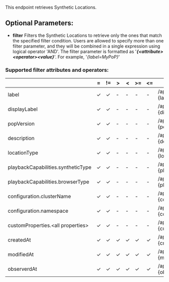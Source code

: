 This endpoint retrieves Synthetic Locations.

## Optional Parameters:

- **filter** Filters the Synthetic Locations to retrieve only the ones that match the specified filter condition. 
  Users are allowed to specify more than one filter parameter, and they will be combined in a single expression using logical operator 'AND'.
  The filter parameter is formatted as '**_{\<attribute>\<operator>\<value}_**'. For example, '_{label=MyPoP}_'
  
### Supported filter attributes and operators:

| | = | != | \> | < | \>= | <= | Example |
|-|---|----|---|---|---|-|--------------------------------------------------------|
| label | &check; | &check; | - | - | - | - | /api/synthetics/settings/locations?filter={label=MyPoP} |
| displayLabel | &check; | &check; | - | - | - | - | /api/synthetics/settings/locations?filter={displayLabel=My PoP} |
| popVersion | &check; | &check; | - | - | - | - | /api/synthetics/settings/tests?filter={popVersion=1.1.9} |
| description | &check; | &check; | - | - | - | - | /api/synthetics/settings/tests?filter={description=My Test PoP} |
| locationType | &check; | &check; | - | - | - | - | /api/synthetics/settings/locations?filter={locationType=Private} |
| playbackCapabilities.syntheticType | &check; | &check; | - | - | - | - | /api/synthetics/settings/locations?filter={playbackCapabilities.syntheticType=HTTPAction} |
| playbackCapabilities.browserType | &check; | &check; | - | - | - | - | /api/synthetics/settings/locations?filter={playbackCapabilities.browserType=chrome} |
| configuration.clusterName | &check; | &check; | - | - | - | - | /api/synthetics/settings/locations?filter={configuration.clusterName=qa_cluster} |
| configuration.namespace | &check; | &check; | - | - | - | - | /api/synthetics/settings/locations?filter={configuration.namespace=test_pop} |
| customProperties.\<all properties> | &check; | &check; | - | - | - | - | /api/ynthetics/settings/locations?filter={customProperty.usage=Test} |
| createdAt | &check; | &check; | &check; | &check; | &check; | &check; | /api/synthetics/settings/locations?filter={createdAt>1715190462000} |
| modifiedAt | &check; | &check; | &check; | &check; | &check; | &check; | /api/synthetics/settings/locations?filter={modifiedAt<=1715190462000} |
| observerdAt | &check; | &check; | &check; | &check; | &check; | &check; | /api/synthetics/settings/locations?filter={observedAt>=1715190462000} |


